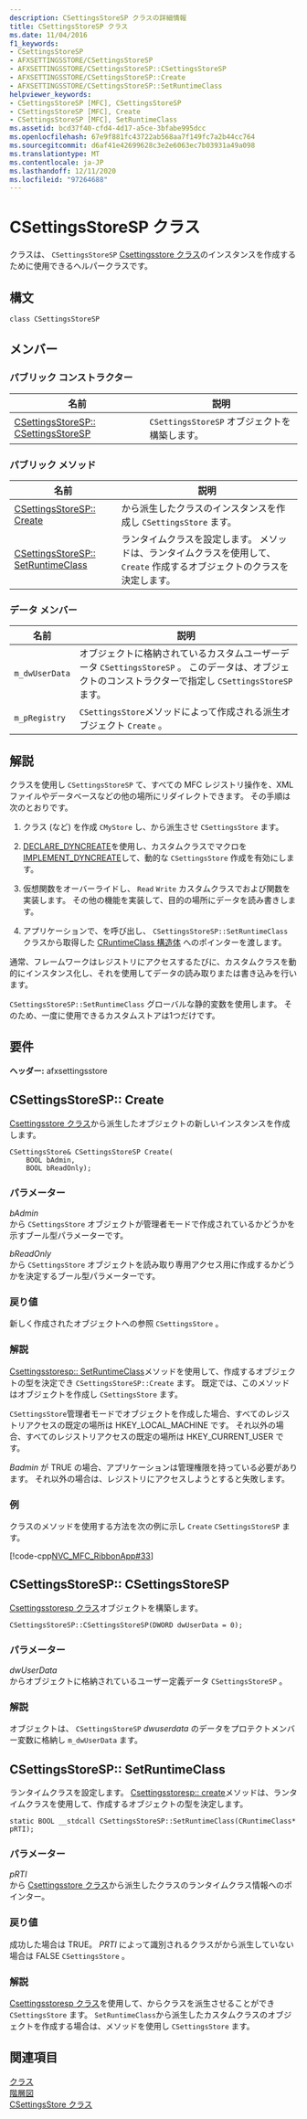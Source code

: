 ```yaml
---
description: CSettingsStoreSP クラスの詳細情報
title: CSettingsStoreSP クラス
ms.date: 11/04/2016
f1_keywords:
- CSettingsStoreSP
- AFXSETTINGSSTORE/CSettingsStoreSP
- AFXSETTINGSSTORE/CSettingsStoreSP::CSettingsStoreSP
- AFXSETTINGSSTORE/CSettingsStoreSP::Create
- AFXSETTINGSSTORE/CSettingsStoreSP::SetRuntimeClass
helpviewer_keywords:
- CSettingsStoreSP [MFC], CSettingsStoreSP
- CSettingsStoreSP [MFC], Create
- CSettingsStoreSP [MFC], SetRuntimeClass
ms.assetid: bcd37f40-cfd4-4d17-a5ce-3bfabe995dcc
ms.openlocfilehash: 67e9f881fc43722ab568aa7f149fc7a2b44cc764
ms.sourcegitcommit: d6af41e42699628c3e2e6063ec7b03931a49a098
ms.translationtype: MT
ms.contentlocale: ja-JP
ms.lasthandoff: 12/11/2020
ms.locfileid: "97264688"
---
```

# <a name="csettingsstoresp-class"></a>CSettingsStoreSP クラス

クラスは、 `CSettingsStoreSP` [Csettingsstore クラス](../../mfc/reference/csettingsstore-class.md)のインスタンスを作成するために使用できるヘルパークラスです。

## <a name="syntax"></a>構文

```
class CSettingsStoreSP
```

## <a name="members"></a>メンバー

### <a name="public-constructors"></a>パブリック コンストラクター

|名前|説明|
|----------|-----------------|
|[CSettingsStoreSP:: CSettingsStoreSP](#csettingsstoresp)|`CSettingsStoreSP` オブジェクトを構築します。|

### <a name="public-methods"></a>パブリック メソッド

|名前|説明|
|----------|-----------------|
|[CSettingsStoreSP:: Create](#create)|から派生したクラスのインスタンスを作成し `CSettingsStore` ます。|
|[CSettingsStoreSP:: SetRuntimeClass](#setruntimeclass)|ランタイムクラスを設定します。 メソッドは、ランタイムクラスを使用して、 `Create` 作成するオブジェクトのクラスを決定します。|

### <a name="data-members"></a>データ メンバー

|名前|説明|
|----------|-----------------|
|`m_dwUserData`|オブジェクトに格納されているカスタムユーザーデータ `CSettingsStoreSP` 。 このデータは、オブジェクトのコンストラクターで指定し `CSettingsStoreSP` ます。|
|`m_pRegistry`|`CSettingsStore`メソッドによって作成される派生オブジェクト `Create` 。|

## <a name="remarks"></a>解説

クラスを使用し `CSettingsStoreSP` て、すべての MFC レジストリ操作を、XML ファイルやデータベースなどの他の場所にリダイレクトできます。 その手順は次のとおりです。

1. クラス (など) を作成 `CMyStore` し、から派生させ `CSettingsStore` ます。

1. [DECLARE_DYNCREATE](run-time-object-model-services.md#declare_dyncreate)を使用し、カスタムクラスでマクロを[IMPLEMENT_DYNCREATE](run-time-object-model-services.md#implement_dyncreate)して、動的な `CSettingsStore` 作成を有効にします。

1. 仮想関数をオーバーライドし、 `Read` `Write` カスタムクラスでおよび関数を実装します。 その他の機能を実装して、目的の場所にデータを読み書きします。

1. アプリケーションで、を呼び出し、 `CSettingsStoreSP::SetRuntimeClass` クラスから取得した [CRuntimeClass 構造体](../../mfc/reference/cruntimeclass-structure.md) へのポインターを渡します。

通常、フレームワークはレジストリにアクセスするたびに、カスタムクラスを動的にインスタンス化し、それを使用してデータの読み取りまたは書き込みを行います。

`CSettingsStoreSP::SetRuntimeClass` グローバルな静的変数を使用します。 そのため、一度に使用できるカスタムストアは1つだけです。

## <a name="requirements"></a>要件

**ヘッダー:** afxsettingsstore

## <a name="csettingsstorespcreate"></a><a name="create"></a> CSettingsStoreSP:: Create

[Csettingsstore クラス](../../mfc/reference/csettingsstore-class.md)から派生したオブジェクトの新しいインスタンスを作成します。

```
CSettingsStore& CSettingsStoreSP Create(
    BOOL bAdmin,
    BOOL bReadOnly);
```

### <a name="parameters"></a>パラメーター

*bAdmin*<br/>
から `CSettingsStore` オブジェクトが管理者モードで作成されているかどうかを示すブール型パラメーターです。

*bReadOnly*<br/>
から `CSettingsStore` オブジェクトを読み取り専用アクセス用に作成するかどうかを決定するブール型パラメーターです。

### <a name="return-value"></a>戻り値

新しく作成されたオブジェクトへの参照 `CSettingsStore` 。

### <a name="remarks"></a>解説

[Csettingsstoresp:: SetRuntimeClass](#setruntimeclass)メソッドを使用して、作成するオブジェクトの型を決定でき `CSettingsStoreSP::Create` ます。 既定では、このメソッドはオブジェクトを作成し `CSettingsStore` ます。

`CSettingsStore`管理者モードでオブジェクトを作成した場合、すべてのレジストリアクセスの既定の場所は HKEY_LOCAL_MACHINE です。 それ以外の場合、すべてのレジストリアクセスの既定の場所は HKEY_CURRENT_USER です。

*Badmin* が TRUE の場合、アプリケーションは管理権限を持っている必要があります。 それ以外の場合は、レジストリにアクセスしようとすると失敗します。

### <a name="example"></a>例

クラスのメソッドを使用する方法を次の例に示し `Create` `CSettingsStoreSP` ます。

[!code-cpp[NVC_MFC_RibbonApp#33](../../mfc/reference/codesnippet/cpp/csettingsstoresp-class_1.cpp)]

## <a name="csettingsstorespcsettingsstoresp"></a><a name="csettingsstoresp"></a> CSettingsStoreSP:: CSettingsStoreSP

[Csettingsstoresp クラス](../../mfc/reference/csettingsstoresp-class.md)オブジェクトを構築します。

```
CSettingsStoreSP::CSettingsStoreSP(DWORD dwUserData = 0);
```

### <a name="parameters"></a>パラメーター

*dwUserData*<br/>
からオブジェクトに格納されているユーザー定義データ `CSettingsStoreSP` 。

### <a name="remarks"></a>解説

オブジェクトは、 `CSettingsStoreSP` *dwuserdata* のデータをプロテクトメンバー変数に格納し `m_dwUserData` ます。

## <a name="csettingsstorespsetruntimeclass"></a><a name="setruntimeclass"></a> CSettingsStoreSP:: SetRuntimeClass

ランタイムクラスを設定します。 [Csettingsstoresp:: create](#create)メソッドは、ランタイムクラスを使用して、作成するオブジェクトの型を決定します。

```
static BOOL __stdcall CSettingsStoreSP::SetRuntimeClass(CRuntimeClass* pRTI);
```

### <a name="parameters"></a>パラメーター

*pRTI*<br/>
から [Csettingsstore クラス](../../mfc/reference/csettingsstore-class.md)から派生したクラスのランタイムクラス情報へのポインター。

### <a name="return-value"></a>戻り値

成功した場合は TRUE。 *PRTI* によって識別されるクラスがから派生していない場合は FALSE `CSettingsStore` 。

### <a name="remarks"></a>解説

[Csettingsstoresp クラス](../../mfc/reference/csettingsstoresp-class.md)を使用して、からクラスを派生させることができ `CSettingsStore` ます。 `SetRuntimeClass`から派生したカスタムクラスのオブジェクトを作成する場合は、メソッドを使用し `CSettingsStore` ます。

## <a name="see-also"></a>関連項目

[クラス](../../mfc/reference/mfc-classes.md)<br/>
[階層図](../../mfc/hierarchy-chart.md)<br/>
[CSettingsStore クラス](../../mfc/reference/csettingsstore-class.md)
